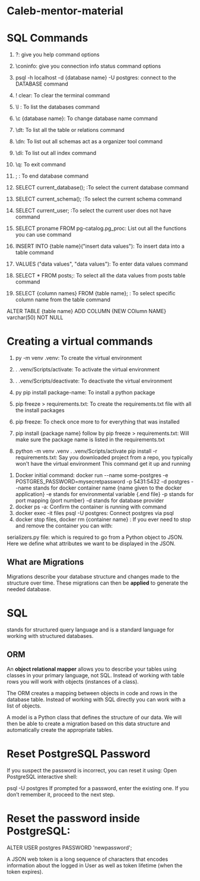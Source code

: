 <!-- extra resources: https://www.geeksforgeeks.org/dsa-tutorial-learn-data-structures-and-algorithms/ -->

# Caleb-mentor-material

# SQL Commands

1. \?: give you help command options
2. \coninfo: give you connection info status command options
3. psql -h localhost -d {database name} -U postgres: connect to the DATABASE command

4. \! clear: To clear the terminal command
5. \l : To list the databases command
6. \c {database name}: To change database name command
7. \dt: To list all the table or relations command
8. \dn: To list out all schemas act as a organizer tool command
9. \di: To list out all index command
10. \q: To exit command
11. ; : To end database command
12. SELECT current_database(); :To select the current database command
13. SELECT current_schema(); :To select the current schema command
14. SELECT current_user; :To select the current user does not have command
15. SELECT proname FROM pg-catalog.pg_proc: List out all the functions you can use command
16. INSERT INTO {table name}("insert data values"): To insert data into a table command
17. VALUES ("data values", "data values"): To enter data values command
18. SELECT \* FROM posts;: To select all the data values from posts table command
19. SELECT {column names} FROM {table name}; : To select specific column name from the table command

ALTER TABLE {table name}
ADD COLUMN {NEW COlumn NAME} varchar(50) NOT NULL

# Creating a virtual commands

1. py -m venv .venv: To create the virtual environment
2. . .venv/Scripts/activate: To activate the virtual environment
3. . .venv/Scripts/deactivate: To deactivate the virtual environment
4. py pip install package-name: To install a python package
5. pip freeze > requirements.txt: To create the requirements.txt file with all the install packages
6. pip freeze: To check once more to for everything that was installed
7. pip install {package name} follow by pip freeze > requirements.txt: Will make sure the package name is listed in the requirements.txt

8. python -m venv .venv
   . .venv/Scripts/activate
   pip install -r requirements.txt: Say you downloaded project from a repo, you typically won't have the virtual environment This command get it up and running

<!-- Docker Commands -->

1. Docker initial command: docker run --name some-postgres -e POSTGRES_PASSWORD=mysecretpassword -p 5431:5432 -d postgres
   --name stands for docker container name {name given to the docker application}
   -e stands for environmental variable {.end file}
   -p stands for port mapping {port number}
   -d stands for database provider
2. docker ps -a: Confirm the container is running with command
3. docker exec -it files psql -U postgres: Connect postgres via psql
4. docker stop files, docker rm {container name} : If you ever need to stop and remove the container you can with:

<!-- Data serialization -->

serializers.py file: which is required to go from a Python object to JSON. Here we define what attributes we want to be displayed in the JSON.

## What are Migrations

Migrations describe your database structure and changes made to the structure over time. These migrations can then be **applied** to generate the needed database.

# SQL

stands for structured query language and is a standard language for working with structured databases.

## ORM

An **object relational mapper** allows you to describe your tables using classes in your primary language, not SQL. Instead of working with table rows you will work with objects (instances of a class).

The ORM creates a mapping between objects in code and rows in the database table. Instead of working with SQL directly you can work with a list of objects.

A model is a Python class that defines the structure of our data. We will then be able to create a migration based on this data structure and automatically create the appropriate tables.

# Reset PostgreSQL Password

If you suspect the password is incorrect, you can reset it using:
Open PostgreSQL interactive shell:

psql -U postgres
If prompted for a password, enter the existing one. If you don’t remember it, proceed to the next step.

# Reset the password inside PostgreSQL:

ALTER USER postgres PASSWORD 'newpassword';

A JSON web token is a long sequence of characters that encodes information about the logged in User as well as token lifetime (when the token expires).
